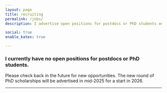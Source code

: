 ```yaml
---
layout: page
title: recruiting
permalink: /jobs/
description: I advertise open positions for postdocs or PhD students on this page.

social: true
enable_katex: true

---
```


<!-- ### Postdoctoral Research Fellow
I am offering a **12 month contract for a postdoc** to work with me in the Visual Learning and Understanding research program. Please read the [position description](postdoc_qcr_2023) (advertised: May 2023) and contact me if you are interested. -->

### I currently have no open positions for postdocs or PhD students.
Please check back in the future for new opportunities. The new round of PhD scholarships will be advertised in mid-2025 for a start in 2026.

<!-- 
### Apply now for your PhD with me in 2025!
To work with me on one of the topics below, you have to apply for a scholarship through [QUT's scholarship round](https://www.qut.edu.au/research/study-with-us/how-to-apply). 
If you are successful in obtaining a scholarship, you can start your PhD between January and June 2025.

**Application deadlines**
 - for international (i.e. non-Australian) students: 31 July 2024
 - for domestic (i.e. Australian) students: 31 August 2024

### PhD Students

I am looking for PhD students interested in the following **topics**:
 * [robot learning for complex everyday tasks, incorporating imitation learning, large language models, scene understanding, and prior knowledge](PhD_robot_learning)
 * [semantic SLAM, object-based SLAM, scene understanding, with implicit representations (e.g. NeRFs)](PhD_scene_understanding)
 <!-- * [implicit representations for place recognition and localisation](PhD_implicit_placerec) -->
 <!-- * combination of large language models, robot learning, and robotic mapping / scene understanding -->
 
<!--  
You want to do a PhD in robotic learning or robotic vision? Great! A PhD is a challenging but rewarding journey where you will learn a lot and become an expert in a certain area. Along the way you will meet lots of fantastic people, make new friends, and create a network of contacts what will support you throughout your future career.

First, you should [check that you are eligible](https://www.qut.edu.au/research/study-with-us/how-to-apply) to do a PhD at QUT. -->

<!-- If you are interested in the topics listed below, please refer to the [QUT Centre for Robotics website for PhD applicants](https://research.qut.edu.au/qcr/engagement/study-with-us/). -->

<!-- 

If you are interested in the topics listed below, and you have [checked your eligibility](https://www.qut.edu.au/research/study-with-us/how-to-apply), please [contact me via email](https://www.qut.edu.au/about/our-people/academic-profiles/niko.suenderhauf) and include:
 * your CV
 * academic transcript
 * a one page description of your research interests, describing which topic you are interested, and why
 * a short summary about a previous research experience you are most proud of

Please understand that due to the high volume of PhD applications I receive, I might not be able to respond to your email. This is especially the case if you did not attach the documents listed above, or if your research interests are not aligned with mine. I will be in touch if I think you would be a good fit to our lab. -->



<!-- 
### PhD and Postdoc Positions with the ARIAM Hub

<img class="col one" src="/assets/img/projects/ariam-logo.png"/>
The [Australian Robotic Inspection and Asset Management Hub](https://ariamhub.com/) (ARIAM)
will transform the way assets and infrastructure are managed by developing new capabilities for intelligent robotic systems for inspection, monitoring, and maintenance.

This 5-year Research Hub is a joint project between the [University of Sydney](https://www.sydney.edu.au/), [QUT](https://www.qcr.ai), and [ANU](https://www.anu.edu.au/). It is funded by the Australian Research Council and 11 partners from industry. 

The hub expects to generate new knowledge in robotics and associated fields including sensing, planning, data processing, and machine learning using interdisciplinary approaches and tight collaboration between academia and industry. The expected outcomes are robots with the ability to autonomously collect data for integration into a digital twin that provides a real-time representation of the true state of a physical asset. The benefits include both improved asset management and establishing Australia as a leading manufacturer of advanced robotic systems. 

Starting in 2023, we will have **several fully-funded PhD positions** available at QUT and our partner universities in Sydney and Canberra. We will also hire **multiple excellent Postdoctoral Resarch Fellows**. 



#### Mapping the World: Representing and Understanding the Environment through Multi-Modal Spatio-Temporal Implicit Scene Representations  
 - Scholarship: $35,000 AUD per year, tax free
 - 2 PhD positions available
 - start date: from March 2023

**Accurately mapping large-scale infrastructure assets (power poles, bridges, buildings, whole suburbs and cities) is still exceptionally challenging for robots.** 
 
<img class="col one" src="/assets/img/projects/infrastructure.png"/>
The problem becomes even harder when we ask robots to map structures with intricate geometry or when the appearance or the structure of the environment changes over time, for example due to corrosion or construction activity.

The problem difficulty is increased even more when sensor data from a range of different sensors (e.g. lidars and cameras, but also more specialised hardware such as gas sensors) need to be integrated; and when the sensor data is gathered by multiple heterogeneous agents (e.g. robots, drones, or human-operated sensor platforms of different kinds).

Extracting insights and knowledge from the created maps is another ongoing challenge, especially when the requested insights are of semantic or similar high-level nature, or not even fully known at the time of creating the representation.

**This PhD project allows you to develop new algorithms that enable robots to better map, represent, and understand the world around them.**

You can solve this problem in close collaboration with researchers from the [QUT Centre for Robotics](http://qcr.ai/), our Industry Partner [Emesent](https://www.emesent.com/), and researchers from the University of Sydney, the Australian National University, and the [Australian Robotic Inspection and Asset Management Hub (ARIAM)](http://https//ariamhub.com).

ARIAM is a 5-year, $10 million research project with the University of Sydney, the QUT Centre for Robotics, the Australian National University, and over 10 industry partners. You will have the opportunity to work with researchers from the involved institutions and participate in a range of exciting professional development activities.

You will also be part of the QUT Centre for Robotics, which offers a vibrant research culture with a variety of social and professional activities, ranging from PhD boardgame nights to short courses on professional skills such as presenting, academic writing, managing your time, preparing a CV, or preparing for job interviews. -->







<!-- If you are interested, please contact me [contact me via email](https://www.qut.edu.au/about/our-people/academic-profiles/niko.suenderhauf) and include:
 - your CV
 - academic transcript
 - a one page description of your research interests.

 -->



---

<!-- I can currently offer the following positions. Please read the position descriptions and contact me if you are interested. -->

<!-- ### Postdoctoral Research Fellow
We are offering a **3 year contract for a postdoc** to work with me in the Visual Learning and Understanding research program. Please read the [position description](postdoc_march2020) (advertised: 6 March 2020) and contact me if you are interested.
 -->

<!--
### PhD Students

#### Visual Learning and Understanding (available from 6 March 2020)

I can offer a position for the Visual Learning and Understanding program I lead in the Centre. If you are interested in doing your PhD in **semantic SLAM, scene understanding, or reliable deep learning for robotic vision**, please contact me with your CV and a research proposal.

#### Reinforcement Learning on Semantic Maps (available from 9 March 2020)

I am looking for a PhD student to work specifically on the topic of applying **reinforcement learning for complex tasks on semantic object-based maps**. This position is supported by an Amazon Research Award 2020 and builds on some of my [previous research](projects/learningtonavigate/) in this area. Please contact me with your CV and a research proposal. -->

<!--
#### Positions with the QUT Centre for Robotics (available from March 2020)

The QUT Centre for Robotics is offering [fully-funded PhD positions](PhD_march2020) in multiple research areas, available immediately (6 March 2020).

<a href="PhD_march2020"><img class="col three" src="/assets/img/jobs/phd_ad.jpg"/></a> -->

<!--
### QUT Centre for Robotics is hiring

We are hiring a Postdoctoral Research Fellow.


## Postdoctoral Research Fellow -->
